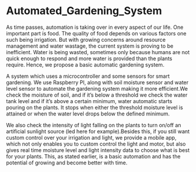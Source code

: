 # Automated_Gardening_System

As time passes, automation is taking over in every aspect of our life. One important part is food. The quality of food depends on various factors one such being irrigation.
But with growing concerns around resource management and water wastage, the current system is proving to be inefficient. Water is being wasted, sometimes only because humans are not quick enough to respond and more water is provided than the plants require. Hence, we propose a basic automatic gardening system.

A system which uses a microcontroller and some sensors for smart gardening. We use Raspberry PI, along with soil moisture sensor and water level sensor to automate the gardening system making it more efficient.We check the moisture of soil, and if it’s below a threshold we check the water tank level and if it’s above a certain minimum, water automatic starts pouring on the plants. It stops when either the threshold moisture level is attained or when the water level drops below the defined minimum.

We also check the intensity of light falling on the plants to turn on/off an artificial sunlight source (led here for example).Besides this, if you still want custom control over your irrigation and light, we provide a mobile app, which not only enables you to custom control the light and motor, but also gives real time moisture level and light intensity data to choose what is best for your plants.
This, as stated earlier, is a basic automation and has the potential of growing and become better with time.
